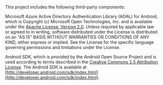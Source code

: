 This project includes the following third-party components:


Microsoft Azure Active Directory Authentication Library (ADAL) for Android, which is Copyright (c) Microsoft Open Technologies, Inc. and is available under the [Apache License, Version 2.0](http://www.apache.org/licenses/LICENSE-2.0).  Unless required by applicable law or agreed to in writing, software distributed under the License is distributed on an "AS IS" BASIS WITHOUT WARRANTIES OR CONDITIONS OF ANY KIND, either express or implied. See the License for the specific language governing permissions and limitations under the License.

Android SDK, which is provided by the Android Open Source Project and is used according to terms described in the [Creative Commons 2.5 Attribution License](http://creativecommons.org/licenses/by/2.5/). The Android SDK is available at [http://developer.android.com/sdk/index.html](http://developer.android.com/sdk/index.html).
